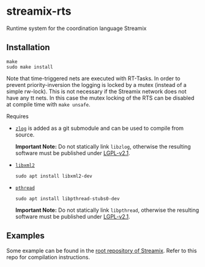 # streamix-rts
Runtime system for the coordination language Streamix

## Installation

    make
    sudo make install

Note that time-triggered nets are executed with RT-Tasks. In order to prevent
priority-inversion the logging is locked by a mutex (instead of a simple
rw-lock). This is not necessary if the Streamix network does not have any tt
nets. In this case the mutex locking of the RTS can be disabled at compile time
with `make unsafe`.

Requires
 - [`zlog`](https://github.com/HardySimpson/zlog)
    is added as a git submodule and can be used to compile from source.

    **Important Note:** Do not statically link `libzlog`, otherwise the
    resulting software must be published under
    [LGPL-v2.1](https://choosealicense.com/licenses/lgpl-2.1/).

 - [`libxml2`](http://www.xmlsoft.org/)

    ```
    sudo apt install libxml2-dev
    ```

 - [`pthread`](https://computing.llnl.gov/tutorials/pthreads/)

    ```
    sudo apt install libpthread-stubs0-dev
    ```

    **Important Note:** Do not statically link `libpthread`, otherwise the
    resulting software must be published under
    [LGPL-v2.1](https://choosealicense.com/licenses/lgpl-2.1/).

## Examples
Some example can be found in the [root repository of Streamix](https://github.com/moiri/streamix).
Refer to this repo for compilation instructions.
